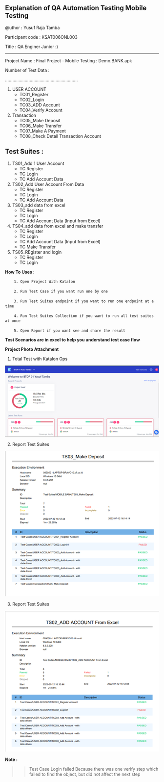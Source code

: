 
Explanation of QA Automation Testing Mobile Testing
----------------------------------------------------
<p>@uthor : Yusuf Raja Tamba </p>

Participant code : KSAT006ONL003

<p> Title : QA Enginer Junior :) </p>

----------------------------------------------------

Project Name : Final Project - Mobile Testing : Demo.BANK.apk


Number of Test Data :

...........................................................
 1. USER ACCOUNT
      - TC01_Register
      - TC02_Login
      - TC03_ADD Account
      - TC04_Verify Account
 2. Transaction
      - TC05_Make Deposit
      - TC06_Make Transfer
      - TC07_Make A Payment
      - TC08_Check Detail Transaction Account


Test Suites :
-------------------------------------------------------

 1. TS01_Add 1 User Account
      - TC Register
      - TC Login
      - TC Add Account Data
 2. TS02_Add User Account From Data 
      - TC Register
      - TC Login
      - TC Add Account Data 
 3. TS03_add data from excel 
      - TC Register
      - TC Login
      - TC Add Account Data (Input from Excel)
 4. TS04_add data from excel and make transfer
      - TC Register
      - TC Login
      - TC Add Account Data (Input from Excel)
      - TC Make Transfer
 5. TS05_REgister and login
      - TC Register
      - TC Login

      
**How To Uses :**

        1. Open Project With Katalon

        2. Run Test Case if you want run one by one

        3. Run Test Suites endpoint if you want to run one endpoint at a time

        4. Run Test Suites Collection if you want to run all test suites at once

        5. Open Report if you want see and share the result

**Test Scenarios are in excel to help you understand test case flow**

**Project Photo Attachment**

1. Total Test with Katalon Ops
 <img src="https://github.com/yusufrajatamba/FinalProjectKatalon_Mobile/blob/main/IMG/Screenshot%20(93).png?raw=true">

2. Report Test Suites
 <img src="https://github.com/yusufrajatamba/FinalProjectKatalon_Mobile/blob/main/IMG/img%20report1.png?raw=true">

3. Report Test Suites 
 <img src="https://github.com/yusufrajatamba/FinalProjectKatalon_Mobile/blob/main/IMG/img%20report2.png?raw=true">

**Note :**
 >> Test Case Login failed Because there was one verify step which failed to find the object, but did not affect the next step